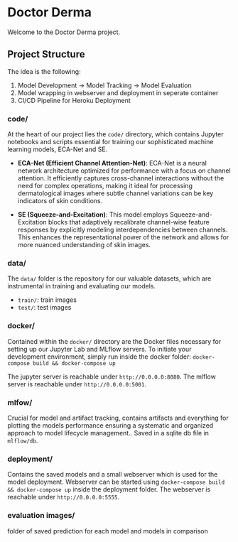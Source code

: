 # Doctor Derma

Welcome to the Doctor Derma project.

## Project Structure

The idea is the following:

1. Model Development -> Model Tracking -> Model Evaluation
2. Model wrapping in webserver and deployment in seperate container
3. CI/CD Pipeline for Heroku Deployment

### code/
At the heart of our project lies the `code/` directory, which contains Jupyter notebooks and scripts essential for training our sophisticated machine learning models, ECA-Net and SE.

- **ECA-Net (Efficient Channel Attention-Net)**: ECA-Net is a neural network architecture optimized for performance with a focus on channel attention. It efficiently captures cross-channel interactions without the need for complex operations, making it ideal for processing dermatological images where subtle channel variations can be key indicators of skin conditions.

- **SE (Squeeze-and-Excitation)**: This model employs Squeeze-and-Excitation blocks that adaptively recalibrate channel-wise feature responses by explicitly modeling interdependencies between channels. This enhances the representational power of the network and allows for more nuanced understanding of skin images.

### data/
The `data/` folder is the repository for our valuable datasets, which are instrumental in training and evaluating our models.

- `train/`: train images
- `test/`: test images

### docker/
Contained within the `docker/` directory are the Docker files necessary for setting up our Jupyter Lab and MLflow servers.
To initiate your development environment, simply run inside the docker folder:
`` docker-compose build && docker-compose up ``

The jupyter server is reachable under  ``http://0.0.0.0:8080``.
The mlflow server is reachable under  ``http://0.0.0.0:5001``.


### mlfow/
Crucial for model and artifact tracking, contains artifacts and everything for plotting the models performance ensuring a systematic and organized approach to model lifecycle management..
Saved in a sqlite db file in `` mlflow/db ``.


### deployment/
Contains the saved models and a small webserver which is used for the model deployment. 
Webserver can be started using `` docker-compose build && docker-compose up `` inside the deployment folder.
The webserver is reachable under  ``http://0.0.0.0:5555``.

### evaluation images/
folder of saved prediction for each model and models in comparison